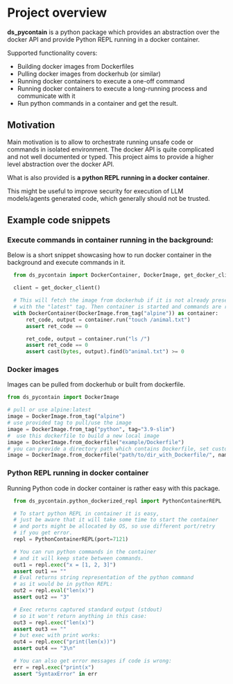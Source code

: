 # Project overview

**ds_pycontain** is a python package which provides an abstraction over the docker API and provide Python REPL running in a docker container.

Supported functionality covers:
- Building docker images from Dockerfiles
- Pulling docker images from dockerhub (or similar)
- Running docker containers to execute a one-off command
- Running docker containers to execute a long-running process and communicate with it
- Run python commands in a container and get the result.

## Motivation

Main motivation is to allow to orchestrate running unsafe code or commands in isolated environment.
The docker API is quite complicated and not well documented or typed.
This project aims to provide a higher level abstraction over the docker API.

What is also provided is **a python REPL running in a docker container**.

This might be useful to improve security for execution of LLM models/agents generated code, which generally should not be trusted.

## Example code snippets

### Execute commands in container running in the background:

Below is a short snippet showcasing how to run docker container in the background and execute commands in it.

```python
  from ds_pycontain import DockerContainer, DockerImage, get_docker_client

  client = get_docker_client()

  # This will fetch the image from dockerhub if it is not already present
  # with the "latest" tag. Then container is started and commands are run
  with DockerContainer(DockerImage.from_tag("alpine")) as container:
      ret_code, output = container.run("touch /animal.txt")
      assert ret_code == 0

      ret_code, output = container.run("ls /")
      assert ret_code == 0
      assert cast(bytes, output).find(b"animal.txt") >= 0
```

### Docker images

Images can be pulled from dockerhub or built from dockerfile.

```python
from ds_pycontain import DockerImage

# pull or use alpine:latest
image = DockerImage.from_tag("alpine")
# use provided tag to pull/use the image
image = DockerImage.from_tag("python", tag="3.9-slim")
#  use this dockerfile to build a new local image
image = DockerImage.from_dockerfile("example/Dockerfile")
# you can provide a directory path which contains Dockerfile, set custom image name
image = DockerImage.from_dockerfile("path/to/dir_with_Dockerfile/", name="cow")
```

### Python REPL running in docker container

Running Python code in docker container is rather easy with this package.

```python
  from ds_pycontain.python_dockerized_repl import PythonContainerREPL

  # To start python REPL in container it is easy,
  # just be aware that it will take some time to start the container
  # and ports might be allocated by OS, so use different port/retry
  # if you get error.
  repl = PythonContainerREPL(port=7121)

  # You can run python commands in the container
  # and it will keep state between commands.
  out1 = repl.exec("x = [1, 2, 3]")
  assert out1 == ""
  # Eval returns string representation of the python command
  # as it would be in python REPL:
  out2 = repl.eval("len(x)")
  assert out2 == "3"

  # Exec returns captured standard output (stdout)
  # so it won't return anything in this case:
  out3 = repl.exec("len(x)")
  assert out3 == ""
  # but exec with print works:
  out4 = repl.exec("print(len(x))")
  assert out4 == "3\n"

  # You can also get error messages if code is wrong:
  err = repl.exec("print(x")
  assert "SyntaxError" in err
```